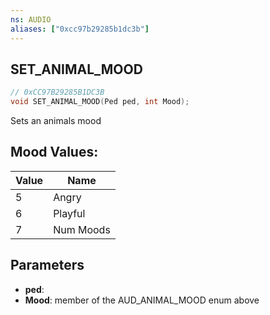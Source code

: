 ```yaml
---
ns: AUDIO
aliases: ["0xcc97b29285b1dc3b"]
---
```

## SET_ANIMAL_MOOD

```c
// 0xCC97B29285B1DC3B
void SET_ANIMAL_MOOD(Ped ped, int Mood);
```

Sets an animals mood

## Mood Values:
| Value | Name |
| --- | --- |
| 5 | Angry |
| 6 | Playful |
| 7 | Num Moods |


## Parameters
* **ped**: 
* **Mood**: member of the AUD_ANIMAL_MOOD enum above
